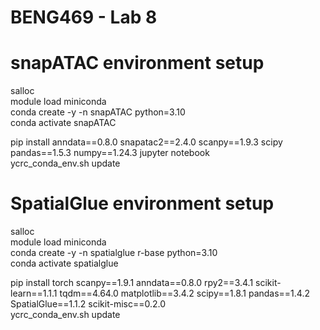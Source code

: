 # BENG469 - Lab 8 

# snapATAC environment setup 

salloc  \
module load miniconda  \
conda create -y -n snapATAC python=3.10  \
conda activate snapATAC

pip install anndata==0.8.0 snapatac2==2.4.0 scanpy==1.9.3 scipy pandas==1.5.3 numpy==1.24.3 jupyter notebook  \
ycrc_conda_env.sh update

# SpatialGlue environment setup 
salloc  \
module load miniconda  \
conda create -y -n spatialglue r-base python=3.10  \
conda activate spatialglue

pip install torch scanpy==1.9.1 anndata==0.8.0 rpy2==3.4.1 scikit-learn==1.1.1 tqdm==4.64.0 matplotlib==3.4.2 scipy==1.8.1 pandas==1.4.2 SpatialGlue==1.1.2 scikit-misc==0.2.0 \
ycrc_conda_env.sh update
